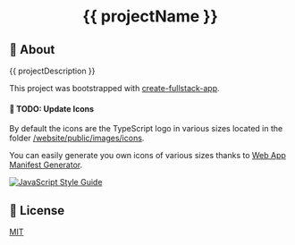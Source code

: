 <h1 align="center">{{ projectName }}</h1>

## 📜 About

{{ projectDescription }}

This project was bootstrapped with [create-fullstack-app](https://github.com/Divlo/create-fullstack-app).

#### 🚨 TODO: Update Icons

By default the icons are the TypeScript logo in various sizes located in the folder [/website/public/images/icons](./website/public/images/icons).

You can easily generate you own icons of various sizes thanks to [Web App Manifest Generator](https://app-manifest.firebaseapp.com/).

[![JavaScript Style Guide](https://cdn.rawgit.com/standard/standard/master/badge.svg)](https://github.com/standard/standard)

## 📄 License

[MIT](./LICENSE)
